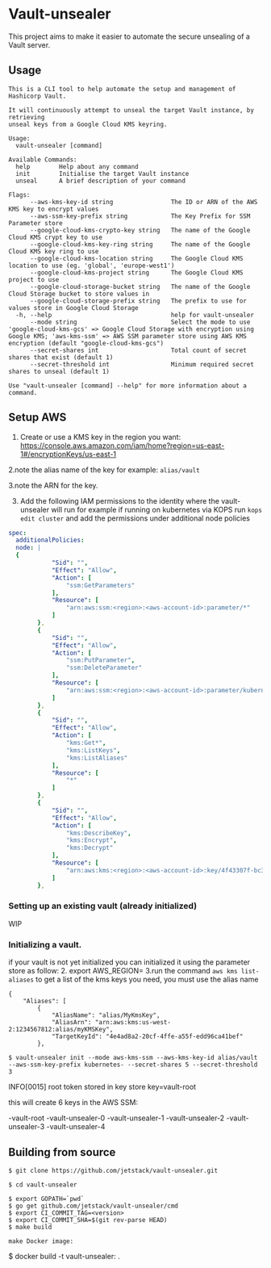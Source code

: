 # Vault-unsealer

This project aims to make it easier to automate the secure unsealing of a Vault
server.

## Usage

```
This is a CLI tool to help automate the setup and management of
Hashicorp Vault.

It will continuously attempt to unseal the target Vault instance, by retrieving
unseal keys from a Google Cloud KMS keyring.

Usage:
  vault-unsealer [command]

Available Commands:
  help        Help about any command
  init        Initialise the target Vault instance
  unseal      A brief description of your command

Flags:
      --aws-kms-key-id string                The ID or ARN of the AWS KMS key to encrypt values
      --aws-ssm-key-prefix string            The Key Prefix for SSM Parameter store
      --google-cloud-kms-crypto-key string   The name of the Google Cloud KMS crypt key to use
      --google-cloud-kms-key-ring string     The name of the Google Cloud KMS key ring to use
      --google-cloud-kms-location string     The Google Cloud KMS location to use (eg. 'global', 'europe-west1')
      --google-cloud-kms-project string      The Google Cloud KMS project to use
      --google-cloud-storage-bucket string   The name of the Google Cloud Storage bucket to store values in
      --google-cloud-storage-prefix string   The prefix to use for values store in Google Cloud Storage
  -h, --help                                 help for vault-unsealer
      --mode string                          Select the mode to use 'google-cloud-kms-gcs' => Google Cloud Storage with encryption using Google KMS; 'aws-kms-ssm' => AWS SSM parameter store using AWS KMS encryption (default "google-cloud-kms-gcs")
      --secret-shares int                    Total count of secret shares that exist (default 1)
      --secret-threshold int                 Minimum required secret shares to unseal (default 1)

Use "vault-unsealer [command] --help" for more information about a command.
```

## Setup AWS
1. Create or use a KMS key in the region you want:
https://console.aws.amazon.com/iam/home?region=us-east-1#/encryptionKeys/us-east-1

2.note the alias name of the key for example:
`alias/vault`

3.note the ARN for the key.

3. Add the following IAM permissions to the identity where the vault-unsealer will run 
for example if running on kubernetes via KOPS run `kops edit cluster` and add the permissions under additional node policies

```yaml
spec:
  additionalPolicies:
  node: |
  {
            "Sid": "",
            "Effect": "Allow",
            "Action": [
                "ssm:GetParameters"
            ],
            "Resource": [
                "arn:aws:ssm:<region>:<aws-account-id>:parameter/*"
            ]
        },
        {
            "Sid": "",
            "Effect": "Allow",
            "Action": [
                "ssm:PutParameter",
                "ssm:DeleteParameter"
            ],
            "Resource": [
                "arn:aws:ssm:<region>:<aws-account-id>:parameter/kubernetes-*"
            ]
        },
        {
            "Sid": "",
            "Effect": "Allow",
            "Action": [
                "kms:Get*",
                "kms:ListKeys",
                "kms:ListAliases"
            ],
            "Resource": [
                "*"
            ]
        },
        {
            "Sid": "",
            "Effect": "Allow",
            "Action": [
                "kms:DescribeKey",
                "kms:Encrypt",
                "kms:Decrypt"
            ],
            "Resource": [
                "arn:aws:kms:<region>:<aws-account-id>:key/4f43307f-bc31-4c32-9333-76cab2eb6cc7"
            ]
        },
```

### Setting up an existing vault (already initialized)
WIP

### Initializing a vault.
if your vault is not yet initialized you can initialized it using the parameter store as follow:
2. export AWS_REGION=<region> 
3.run the command `aws kms list-aliases` to get a list of the kms keys you need, you must use the alias name
```
{
    "Aliases": [
        {
            "AliasName": "alias/MyKmsKey",
            "AliasArn": "arn:aws:kms:us-west-2:1234567812:alias/myKMSKey",
            "TargetKeyId": "4e4ad8a2-20cf-4ffe-a55f-edd96ca41bef"
        },
```

```
$ vault-unsealer init --mode aws-kms-ssm --aws-kms-key-id alias/vault --aws-ssm-key-prefix kubernetes- --secret-shares 5 --secret-threshold 3
```

INFO[0015] root token stored in key store                key=vault-root

this will create 6 keys in the AWS SSM:

<your-prefix>-vault-root
<your-prefix>-vault-unsealer-0
<your-prefix>-vault-unsealer-1
<your-prefix>-vault-unsealer-2
<your-prefix>-vault-unsealer-3
<your-prefix>-vault-unsealer-4


## Building from source

```
$ git clone https://github.com/jetstack/vault-unsealer.git
```

```
$ cd vault-unsealer
```

```
$ export GOPATH=`pwd`
$ go get github.com/jetstack/vault-unsealer/cmd
$ export CI_COMMIT_TAG=<version>
$ export CI_COMMIT_SHA=$(git rev-parse HEAD)
$ make build

make Docker image:
```
$ docker build -t vault-unsealer:<version> .
```

